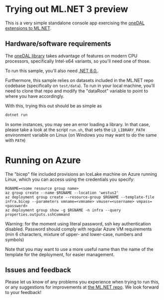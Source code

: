 # Trying out ML.NET 3 preview

This is a very simple standalone console app exercising the [oneDAL extensions to ML.NET](https://devblogs.microsoft.com/dotnet/accelerate-ml-net-training-with-intel-onedal).

## Hardware/software requirements

The [oneDAL library](https://www.intel.com/content/www/us/en/develop/documentation/oneapi-programming-guide/top/api-based-programming/intel-oneapi-data-analytics-library-onedal.html) takes advantage of features on modern CPU processors, specifically Intel-x64 variants, so you'll need one of those.

To run this sample, you'll also need [.NET 8.0.](https://dotnet.microsoft.com/en-us/download/dotnet/8.0).

Furthermore, this sample relies on datasets included in the ML.NET repo codebase (specifically on `test/data`).  To run in your local machine, you'll need to clone that repo and modify the "dataRoot" variable to point to where you have accordingly.

With this, trying this out should be as simple as
```bash
dotnet run
```

In some instances, you may see an error loading a library.  In that
case, please take a look at the script `run.sh`, that sets the
`LD_LIBRARY_PATH` environment variable on Linux (on Windows you may
want to do the same with `PATH`)

# Running on Azure

The "bicep" file included provisions an IceLake machine on Azure running Linux, which you can access using the credentials you specify:

```
RGNAME=<some resource group name>
az group create --name $RGNAME --location 'westus2'
az deployment group create --resource-group $RGNAME --template-file infra.bicep --parameters vmname=<vmname> vmuser=<username> vmpass=<password>
az deployment group show -g $RGNAME -n infra --query properties.outputs.sshCommand
```

Warning: for the moment using literal password, ssh key authentication disabled.  Password should comply with regular Azure VM requirements (min 6 characters, mixture of upper- and lower-case, numbers and symbols)

Note that you may want to use a more useful name than the name of the template for the deployment, for easier management.

## Issues and feedback

Please let us know of any problems you experience when trying to run
this, or any suggestions for improvements at [the ML.NET
repo](https://github.com/dotnet/machinelearning/issues).  We look
forward to your feedback!

